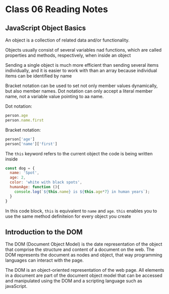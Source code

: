 # Class 06 Reading Notes

## JavaScript Object Basics

An object is a collection of related data and/or functionality.

Objects usually consist of several variables nad functions, which are called properties and methods, respectively, when inside an object

Sending a single object is much more efficient than sending several items individually, and it is easier to work with than an array because individual items can be identified by name

Bracket notation can be used to set not only member values dynamically, but also member names. Dot notation can only accept a literal member name, not a variable value pointing to aa name.

Dot notation:

```javaScript
person.age
person.name.first
```

Bracket notation:

```javaScript
person['age']
person['name']['first']
```

The `this` keyword refers to the current object the code is being written inside

```javaScript
const dog = {
  name: 'Spot',
  age: 2,
  color: 'white with black spots',
  humanAge: function (){
    console.log(`${this.name} is ${this.age*7} in human years`);
  }
}
```

In this code block, `this` is equivalent to `name` and `age`. `this` enables you to use the same method definiteion for every object you create

## Introduction to the DOM

The DOM (Document Object Model) is the date representation of the object that comprise the structure and content of a document on the web. The DOM represents the document as nodes and object, that way programming languages can interact with the page.

The DOM is an object-oriented representation of the web page. All elements in a document are part of the document object model that can be accessed and manipulated using the DOM and a scripting language such as javaScript.
